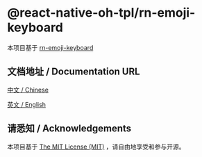 # @react-native-oh-tpl/rn-emoji-keyboard

本项目基于 [rn-emoji-keyboard](https://github.com/TheWidlarzGroup/rn-emoji-keyboard)

## 文档地址 / Documentation URL 

[中文 / Chinese](https://gitee.com/react-native-oh-library/usage-docs/blob/master/zh-cn/rn-emoji-keyboard.md)

[英文 / English](https://gitee.com/react-native-oh-library/usage-docs/blob/master/zh-en/rn-emoji-keyboard.md)


## 请悉知 / Acknowledgements

本项目基于 [The MIT License (MIT)](https://github.com/TheWidlarzGroup/rn-emoji-keyboard/blob/master/LICENSE) ，请自由地享受和参与开源。



